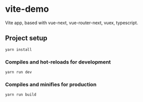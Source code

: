 # vite-demo

Vite app, based with vue-next, vue-router-next, vuex, typescript.

## Project setup
```
yarn install
```

### Compiles and hot-reloads for development
```
yarn run dev
```

### Compiles and minifies for production
```
yarn run build
```
